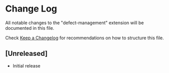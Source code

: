 # Change Log

All notable changes to the "defect-management" extension will be documented in this file.

Check [Keep a Changelog](http://keepachangelog.com/) for recommendations on how to structure this file.

## [Unreleased]

- Initial release